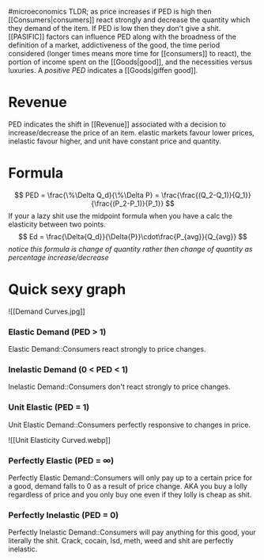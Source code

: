 #microeconomics 
TLDR; as price increases if PED is high then [[Consumers|consumers]] react strongly and decrease the quantity which they demand of the item. If PED is low then they don't give a shit. [[PASIFIC]] factors can influence PED along with the broadness of the definition of a market, addictiveness of the good, the time period considered (longer times means more time for [[consumers]] to react), the portion of income spent on the [[Goods|good]], and the necessities versus luxuries. A *positive PED* indicates a [[Goods|giffen good]].

# Revenue
PED indicates the shift in [[Revenue]] associated with a decision to increase/decrease the price of an item. elastic markets favour lower prices, inelastic favour higher, and unit have constant price and quantity.

# Formula
$$
PED = \frac{\%\Delta Q_d}{\%\Delta P} = \frac{\frac{(Q_2-Q_1)}{Q_1}}{\frac{(P_2-P_1)}{P_1}}
$$
If your a lazy shit use the midpoint formula when you have a calc the elasticity between two points.
$$
Ed = \frac{\Delta{Q_d}}{\Delta{P}}\cdot\frac{P_{avg}}{Q_{avg}}
$$
*notice this formula is change of quantity rather then change of quantity as percentage increase/decrease*

# Quick sexy graph
![[Demand Curves.jpg]]

### Elastic Demand (PED > 1)
Elastic Demand::Consumers react strongly to price changes.
<!--SR:!2023-11-25,3,250-->

### Inelastic Demand (0 < PED < 1)
Inelastic Demand::Consumers don't react strongly to price changes.
<!--SR:!2023-11-25,3,250-->

### Unit Elastic (PED = 1)
Unit Elastic Demand::Consumers perfectly responsive to changes in price.
<!--SR:!2023-11-25,3,250-->
![[Unit Elasticity Curved.webp]]

### Perfectly Elastic (PED = $\infty$)
Perfectly Elastic Demand::Consumers will only pay up to a certain price for a good, demand falls to 0 as a result of price change. AKA you buy a lolly regardless of price and you only buy one even if they lolly is cheap as shit.
<!--SR:!2023-11-25,3,250-->

### Perfectly Inelastic (PED = 0)
Perfectly Inelastic Demand::Consumers will pay anything for this good, your literally the shit. Crack, cocain, lsd, meth, weed and shit are perfectly inelastic.
<!--SR:!2023-11-25,3,250-->